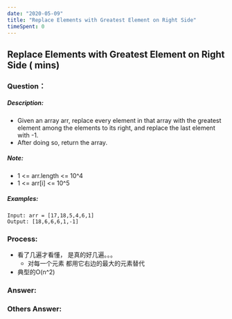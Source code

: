 ```yaml
---
date: "2020-05-09"
title: "Replace Elements with Greatest Element on Right Side"
timeSpent: 0
---
```


## Replace Elements with Greatest Element on Right Side ( mins)

### Question：

##### Description:
* Given an array arr, replace every element in that array with the greatest element among the elements to its right, and replace the last element with -1.
* After doing so, return the array.

##### Note:
* 1 <= arr.length <= 10^4
* 1 <= arr[i] <= 10^5

##### Examples:
```
Input: arr = [17,18,5,4,6,1]
Output: [18,6,6,6,1,-1]
```

### Process:
- 看了几遍才看懂， 是真的好几遍。。。
  - 对每一个元素 都用它右边的最大的元素替代
- 典型的O(n^2)

### Answer:

### Others Answer:
